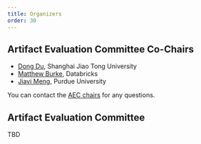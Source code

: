 ```yaml
---
title: Organizers
order: 30
---
```


## Artifact Evaluation Committee Co-Chairs

- [Dong Du](https://dongd.info/), Shanghai Jiao Tong University
- [Matthew Burke](https://matthelb.com), Databricks
- [Jiayi Meng](https://www.cs.purdue.edu/homes/meng72/), Purdue University

You can contact the [AEC chairs](organizers) for any questions.

## Artifact Evaluation Committee

TBD
